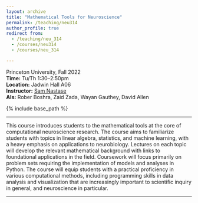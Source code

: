 ```yaml
---
layout: archive
title: "Mathematical Tools for Neuroscience"
permalink: /teaching/neu314
author_profile: true
redirect from:
  - /teaching/neu_314
  - /courses/neu314
  - /courses/neu_314

---
```


Princeton University, Fall 2022<br>
**Time:** Tu/Th 1:30–2:50pm<br>
**Location:** Jadwin Hall A06<br>
**Instructor:** [Sam Nastase](https://snastase.github.io)<br>
**AIs:** Rober Boshra, Zaid Zada, Wayan Gauthey, David Allen<br>

{% include base_path %}

---

This course introduces students to the mathematical tools at the core of computational neuroscience research. The course aims to familiarize students with topics in linear algebra, statistics, and machine learning, with a heavy emphasis on applications to neurobiology. Lectures on each topic will develop the relevant mathematical background with links to foundational applications in the field. Coursework will focus primarily on problem sets requiring the implementation of models and analyses in Python. The course will equip students with a practical proficiency in various computational methods, including programming skills in data analysis and visualization that are increasingly important to scientific inquiry in general, and neuroscience in particular.

---

